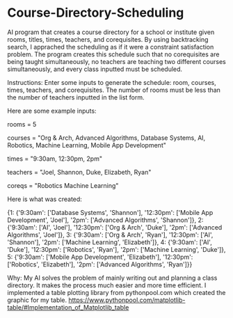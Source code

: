 # Course-Directory-Scheduling
AI program that creates a course directory for a school or institute given rooms, titles, times, teachers, and corequisites. By using backtracking search, I apprached the scheduling as if it were a constraint satisfaction problem. The program creates this schedule such that no corequisites are being taught simultaneously, no teachers are teaching two different courses simultaneously, and every class inputted must be scheduled.

Instructions:
Enter some inputs to generate the schedule: room, courses, times, teachers, and corequisites. The number of rooms must be less than the number of teachers inputted in the list form.

Here are some example inputs:

rooms = 5

courses = "Org & Arch, Advanced Algorithms, Database Systems, AI, Robotics, Machine Learning, Mobile App Development"

times = "9:30am, 12:30pm, 2pm"

teachers = "Joel, Shannon, Duke, Elizabeth, Ryan"

coreqs = "Robotics Machine Learning"

Here is what was created:

{1: {'9:30am': ['Database Systems', 'Shannon'], '12:30pm': ['Mobile App Development', 'Joel'], '2pm': ['Advanced Algorithms', 'Shannon']}, 2: {'9:30am': ['AI', 'Joel'], '12:30pm': ['Org & Arch', 'Duke'], '2pm': ['Advanced Algorithms', 'Joel']}, 3: {'9:30am': ['Org & Arch', 'Ryan'], '12:30pm': ['AI', 'Shannon'], '2pm': ['Machine Learning', 'Elizabeth']}, 4: {'9:30am': ['AI', 'Duke'], '12:30pm': ['Robotics', 'Ryan'], '2pm': ['Machine Learning', 'Duke']}, 5: {'9:30am': ['Mobile App Development', 'Elizabeth'], '12:30pm': ['Robotics', 'Elizabeth'], '2pm': ['Advanced Algorithms', 'Ryan']}}

Why:
My AI solves the problem of mainly writing out and planning a class directory. It makes the process much easier and more time efficient.
I implemented a table plotting library from pythonpool.com which created the graphic for my table. https://www.pythonpool.com/matplotlib-table/#Implementation_of_Matplotlib_table


